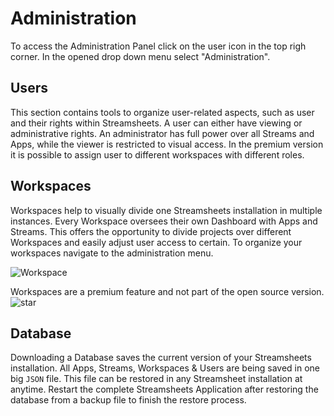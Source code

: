 # Administration

To access the Administration Panel click on the user icon in the top
righ corner. In the opened drop down menu select "Administration".

## Users

This section contains tools to organize user-related aspects, such as
user and their rights within Streamsheets. A user can either have
viewing or administrative rights. An administrator has full power over
all Streams and Apps, while the viewer is restricted to visual access.
In the premium version it is possible to assign user to different
workspaces with different roles.

## Workspaces

Workspaces help to visually divide one Streamsheets installation in
multiple instances. Every Workspace oversees their own Dashboard with
Apps and Streams. This offers the opportunity to divide projects over
different Workspaces and easily adjust user access to certain. To
organize your workspaces navigate to the administration menu.

![Workspace](/images/Workspace.png)

Workspaces are a premium feature and not part of the open source
version. ![star](/images/star.svg)

## Database

Downloading a Database saves the current version of your Streamsheets
installation. All Apps, Streams, Workspaces & Users are being saved in
one big `JSON` file. This file can be restored in any Streamsheet
installation at anytime. Restart the complete Streamsheets Application
after restoring the database from a backup file to finish the restore
process.
